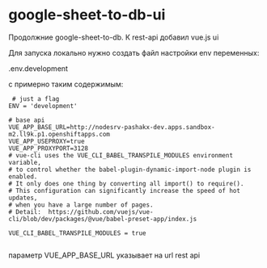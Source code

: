 # google-sheet-to-db-ui
Продолжние google-sheet-to-db. К rest-api  добавил vue.js ui

Для запуска локально нужно создать файл настройки env переменных: 

.env.development 

с примерно таким содержимым:

```text
 # just a flag
ENV = 'development'

# base api
VUE_APP_BASE_URL=http://nodesrv-pashakx-dev.apps.sandbox-m2.ll9k.p1.openshiftapps.com
VUE_APP_USEPROXY=true
VUE_APP_PROXYPORT=3128
# vue-cli uses the VUE_CLI_BABEL_TRANSPILE_MODULES environment variable,
# to control whether the babel-plugin-dynamic-import-node plugin is enabled.
# It only does one thing by converting all import() to require().
# This configuration can significantly increase the speed of hot updates,
# when you have a large number of pages.
# Detail:  https://github.com/vuejs/vue-cli/blob/dev/packages/@vue/babel-preset-app/index.js

VUE_CLI_BABEL_TRANSPILE_MODULES = true


```

параметр VUE_APP_BASE_URL указывает на url rest api 